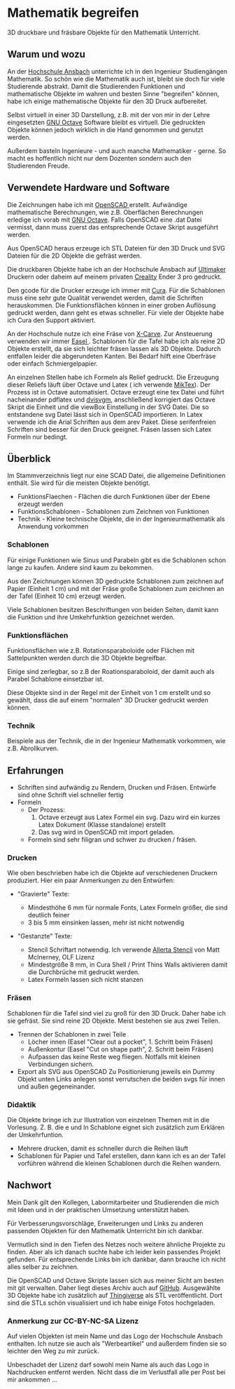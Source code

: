 # Mathematik begreifen #

3D druckbare und fräsbare Objekte für den Mathematik Unterricht.

## Warum und wozu ##

An der [Hochschule Ansbach](https://www.hs-ansbach.de "Hochschule Ansbach") unterrichte ich in den Ingenieur Studiengängen Mathematik. So schön wie die Mathematik auch ist, bleibt sie doch für viele Studierende abstrakt. Damit die Studierenden Funktionen und mathematische Objekte im wahren und besten Sinne "begreifen" können, habe ich einige mathematische Objekte für den 3D Druck aufbereitet.

Selbst virtuell in einer 3D Darstellung, z.B. mit der von mir in der Lehre eingesetzten [GNU Octave](https://octave.org/ "GNU Octave") Software bleibt es virtuell. Die gedruckten Objekte können jedoch wirklich in die Hand genommen und genutzt werden.

Außerdem basteln Ingenieure - und auch manche Mathematiker - gerne. So macht es hoffentlich nicht nur dem Dozenten sondern auch den Studierenden Freude.

## Verwendete Hardware und Software ##

Die Zeichnungen habe ich mit [OpenSCAD ](https://www.openscad.org/ "OpenSCAD") erstellt. 
Aufwändige mathematische Berechnungen, wie z.B. Oberflächen Berechnungen erledige ich vorab mit [GNU Octave](https://octave.org/ "GNU Octave"). Falls OpenSCAD eine .dat Datei vermisst, dann muss zuerst das entsprechende Octave Skript ausgeführt werden. 

Aus OpenSCAD heraus erzeuge ich STL Dateien für den 3D Druck und SVG Dateien für die 2D Objekte die gefräst werden.

Die druckbaren Objekte habe ich an der Hochschule Ansbach auf [Ultimaker](https://ultimaker.com/ "Ultimaker") Druckern oder daheim auf meinem privaten [Creality](https://creality.com/ "Creality") Ender 3 pro gedruckt.  

Den gcode für die Drucker erzeuge ich immer mit [Cura](https://ultimaker.com/software/ultimaker-cura "Cura"). Für die Schablonen muss eine sehr gute Qualität verwendet werden, damit die Schriften herauskommen. Die Funktionsflächen können in einer groben Auflösung gedruckt werden, dann geht es etwas schneller. Für viele der Objekte habe ich Cura den Support aktiviert.

An der Hochschule nutze ich eine Fräse von [X-Carve](https://www.inventables.com/technologies/x-carve "X-Carve"). Zur Ansteuerung verwenden wir immer [Easel ](https://www.inventables.com/technologies/easel "Easel"). Schablonen für die Tafel habe ich als reine 2D Objekte erstellt, da sie sich leichter fräsen lassen als 3D Objekte. Dadurch entfallen leider die abgerundeten Kanten. Bei Bedarf hilft eine Oberfräse oder einfach Schmiergelpapier.

An einzelnen Stellen habe ich Formeln als Relief gedruckt. Die Erzeugung dieser Reliefs läuft über Octave und Latex ( ich verwende [MikTex](https://miktex.org/ "MikTex")). Der Prozess ist in Octave automatisiert. Octave erzeugt eine tex Datei und führt nacheinander pdflatex und [dvisvgm](https://dvisvgm.de/ "dvisvgm"), anschließend korrigiert das Octave Skript die Einheit und die viewBox Einstellung in der SVG Datei. Die so entstandene svg Datei lässt sich in OpenSCAD importieren. In Latex verwende ich die Arial Schriften aus dem arev Paket. Diese serifenfreien Schriften sind besser für den Druck geeignet. Fräsen lassen sich Latex Formeln nur bedingt.

## Überblick ##

Im Stammverzeichnis liegt nur eine SCAD Datei, die allgemeine Definitionen enthält. Sie wird für die meisten Objekte benötigt.

* FunktionsFlaechen - Flächen die durch Funktionen über der Ebene erzeugt werden
* FunktionsSchablonen - Schablonen zum Zeichnen von Funktionen
* Technik - Kleine technische Objekte, die in der Ingenieurmathematik als Anwendung vorkommen


### Schablonen ###

Für einige Funktionen wie Sinus und Parabeln gibt es die Schablonen schon lange zu kaufen. Andere sind kaum zu bekommen.

Aus den Zeichnungen können 3D gedruckte Schablonen zum zeichnen auf Papier (Einheit 1 cm) und mit der Fräse große Schablonen zum zeichnen an der Tafel (Einheit 10 cm) erzeugt werden.

Viele Schablonen besitzen Beschriftungen von beiden Seiten, damit kann die Funktion und ihre Umkehrfunktion gezeichnet werden.

### Funktionsflächen ###

Funktionsflächen wie z.B. Rotationsparaboloide oder Flächen mit Sattelpunkten werden durch die 3D Objekte begreifbar.

Einige sind zerlegbar, so z.B der Roationsparaboloid, der damit auch als Parabel Schablone einsetzbar ist.

Diese Objekte sind in der Regel mit der Einheit von 1 cm erstellt und so gewählt, dass die auf einem "normalen" 3D Drucker gedruckt werden können.

### Technik ###

Beispiele aus der Technik, die in der Ingenieur Mathematik vorkommen, wie z.B. Abrollkurven.

## Erfahrungen ##

* Schriften sind aufwändig zu Rendern, Drucken und Fräsen. Entwürfe sind ohne Schrift viel schneller fertig
* Formeln
   * Der Prozess: 
     1. Octave erzeugt aus Latex Formel ein svg. Dazu wird ein kurzes Latex Dokument (Klasse standalone) erstellt
	 2. Das svg wird in OpenSCAD mit import geladen. 
   * Formeln sind sehr filigran und schwer zu drucken / fräsen. 
   
   
   
### Drucken ###

Wie oben beschrieben habe ich die Objekte auf verschiedenen Druckern produziert. Hier ein paar Anmerkungen zu den Entwürfen:

* "Gravierte" Texte: 
    * Mindesthöhe 6 mm für normale Fonts, Latex Formeln größer, die sind deutlich feiner
	* 3 bis 5 mm einsinken lassen, mehr ist nicht notwendig
	
* "Gestanzte" Texte:
    * Stencil Schriftart notwendig. Ich verwende [Allerta Stencil]( https://www.1001freefonts.com/allerta-stencil.font "Allerta Stencil") von Matt McInerney, OLF Lizenz
	* Mindestgröße 8 mm, in Cura Shell / Print Thins Walls aktivieren damit die Durchbrüche mit gedruckt werden. 
	* Latex Formeln lassen sich nicht stanzen

### Fräsen ###

Schablonen für die Tafel sind viel zu groß für den 3D Druck. Daher habe ich sie gefräst. Sie sind reine 2D Objekte. Meist bestehen sie aus zwei Teilen.

* Trennen der Schablonen in zwei Teile
   * Löcher innen (Easel "Clear out a pocket", 1. Schritt beim Fräsen)
   * Außenkontur (Easel "Cut on shape path", 2. Schritt beim Fräsen)
   * Aufpassen das keine Reste weg fliegen. Notfalls mit kleinen Verbindungen sichern.
* Export als SVG aus OpenSCAD
  Zu Positionierung jeweils ein Dummy Objekt unten Links anlegen sonst verrutschen die beiden svgs für innen und außen gegeneinander.   




### Didaktik ###

Die Objekte bringe ich zur Illustration von einzelnen Themen mit in die Vorlesung. Z. B. die e und ln Schablone eignet sich zusätzlich zum Erklären der Umkehrfuntion.

* Mehrere drucken, damit es schneller durch die Reihen läuft
* Schablonen für Papier und Tafel erstellen, dann kann ich es an der Tafel vorführen während die kleinen Schablonen durch die Reihen wandern.

## Nachwort ##

Mein Dank gilt den Kollegen, Labormitarbeiter und Studierenden die mich mit Ideen und in der praktischen Umsetzung unterstützt haben.

Für Verbesserungsvorschläge, Erweiterungen und Links zu anderen passenden Objekten für den Mathematik Unterricht bin ich dankbar.

Vermutlich sind in den Tiefen des Netzes noch weitere ähnliche Projekte zu finden. Aber als ich danach suchte habe ich leider kein passendes Projekt gefunden. Für entsprechende Links bin ich dankbar, dann brauche ich nicht alles selber zu zeichnen.

Die OpenSCAD und Octave Skripte lassen sich aus meiner Sicht am besten mit git verwalten. Daher liegt dieses Archiv auch auf [GitHub](https://github.com/MathiasMoog "GitHub, Mathias Moog"). Ausgewählte 3D Objekte habe ich zusätzlich auf [Thingiverse](https://www.thingiverse.com/Moogi/about "Thingiverse, Mathias Moog") als STL veröffentlicht. Dort sind die STLs schön visualisiert und ich habe einige Fotos hochgeladen.


### Anmerkung zur CC-BY-NC-SA Lizenz ###

Auf vielen Objekten ist mein Name und das Logo der Hochschule Ansbach enthalten. Ich nutze sie auch als "Werbeartikel" und außerdem finden sie so leichter den Weg zu mir zurück.

Unbeschadet der Lizenz darf sowohl mein Name als auch das Logo in Nachdrucken entfernt werden. Nicht dass die im Verlustfall alle per Post bei mir ankommen ...

